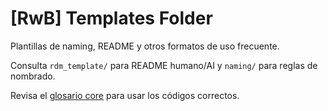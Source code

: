 # [RwB] Templates Folder

Plantillas de naming, README y otros formatos de uso frecuente.

Consulta `rdm_template/` para README humano/AI y `naming/` para reglas de nombrado.

Revisa el [glosario core](../knowledges/glossary/rw_b_glosario_code_v_0_core.md) para usar los códigos correctos.

